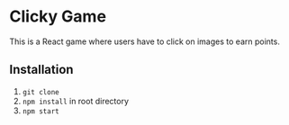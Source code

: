 # Clicky Game
This is a React game where users have to click on images to earn points. 

## Installation
1. `git clone`
2. `npm install` in root directory
3. `npm start`
